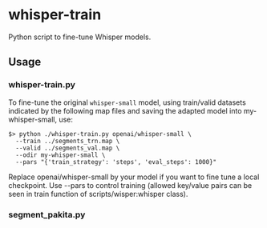 # whisper-train
Python script to fine-tune Whisper models.

## Usage

### whisper-train.py

To fine-tune the original `whisper-small` model, using train/valid datasets indicated by the following map files and saving the adapted model into my-whisper-small, use:

```
$> python ./whisper-train.py openai/whisper-small \
  --train ../segments_trn.map \
  --valid ../segments_val.map \
  --odir my-whisper-small \
  --pars "{'train_strategy': 'steps', 'eval_steps': 1000}" 
```

Replace openai/whisper-small by your model if you want to fine tune a local checkpoint.
Use --pars to control training (allowed key/value pairs can be seen in train function of scripts/wisper:whisper class).

### segment_pakita.py
